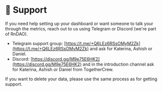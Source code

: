 # 🚁 Support

If you need help setting up your dashboard or want someone to talk your through the metrics, reach out to us using Telegram or Discord (we're part of RnDAO).

* Telegram support group: [https://t.me/+Q6LEz6RSsOMyM2Zk](https://t.me/+Q6LEz6RSsOMyM2Zk) and ask for Katerina, Ashish or Daniel.
* Discord: [https://discord.gg/M9e75E6HK2](https://discord.gg/M9e75E6HK2) and in the introduction channel ask for Katerina, Ashish or Daniel from TogetherCrew.&#x20;

If you want to delete your data, please use the same process as for getting support.&#x20;
